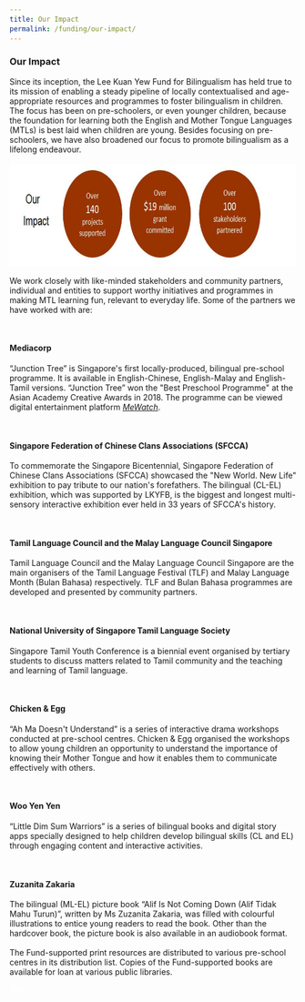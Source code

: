 ```yaml
---
title: Our Impact
permalink: /funding/our-impact/
---
```


###  Our Impact
<html>
 <head>
  <meta name="viewport" content="width=device-width, initial-scale=1.0">
  <style>
   .responsive {
  width: 450px;
  height: 120px;
}
</style>
</head>
<div><p>Since its inception, the Lee Kuan Yew Fund for Bilingualism has held true to its mission of enabling a steady pipeline of locally contextualised and age-appropriate resources and programmes to foster bilingualism in children.  The focus has been on pre-schoolers, or even younger children, because the foundation for learning both the English and Mother Tongue Languages (MTLs) is best laid when children are young.  Besides focusing on pre-schoolers, we have also broadened our focus to promote bilingualism as a lifelong endeavour. <br/><br/>
 <img border="0" src="/images/Our-Impact.jpeg" class="responsive" style="width:800px; height:180px;"></p>
<div><p>We work closely with like-minded stakeholders and community partners, individual and entities to support worthy initiatives and programmes in making MTL learning fun, relevant to everyday life. Some of the partners we have worked with are:</p></div><br/>
<div><h4>Mediacorp</h4>
<div><p>“Junction Tree” is Singapore's first locally-produced, bilingual pre-school programme. It is available in English-Chinese, English-Malay and English-Tamil versions. “Junction Tree” won the "Best Preschool Programme" at the Asian Academy Creative Awards in 2018. The programme can be viewed digital entertainment platform <a href="https://www.mewatch.sg/en/" target="_blank"><i>MeWatch</i></a>.</p></div></div><br/>
<div><h4>Singapore Federation of Chinese Clans Associations (SFCCA)</h4>
<div><p>To commemorate the Singapore Bicentennial, Singapore Federation of Chinese Clans Associations (SFCCA) showcased the "New World. New Life" exhibition to pay tribute to our nation's forefathers. The bilingual (CL-EL) exhibition, which was supported by LKYFB, is the biggest and longest multi-sensory interactive exhibition ever held in 33 years of SFCCA's history.</p></div><br/>
<div><h4>Tamil Language Council and the Malay Language Council Singapore </h4>
<div><p>Tamil Language Council and the Malay Language Council Singapore are the main organisers of the Tamil Language Festival (TLF) and Malay Language Month (Bulan Bahasa) respectively. TLF and Bulan Bahasa programmes are developed and presented by community partners. </p></div></div><br/>
<div><h4>National University of Singapore Tamil Language Society</h4>
 <div><p>Singapore Tamil Youth Conference is a biennial event organised by tertiary students to discuss matters related to Tamil community and the teaching and learning of Tamil language.</p></div></div><br/>
<div><h4>Chicken & Egg</h4>
  <div><p>“Ah Ma Doesn't Understand” is a series of interactive drama workshops conducted at pre-school centres. Chicken & Egg organised the workshops to allow young children an opportunity to understand the importance of knowing their Mother Tongue and how it enables them to communicate effectively with others.</p></div></div><br/>
<div><h4>Woo Yen Yen</h4>
  <div><p>“Little Dim Sum Warriors” is a series of bilingual books and digital story apps specially designed to help children develop bilingual skills (CL and EL) through engaging content and interactive activities. </p></div></div><br/>
<div><h4>Zuzanita Zakaria</h4>
  <div><p>The bilingual (ML-EL) picture book “Alif Is Not Coming Down (Alif Tidak Mahu Turun)”, written by Ms Zuzanita Zakaria, was filled with colourful illustrations to entice young readers to read the book. Other than the hardcover book, the picture book is also available in an audiobook format.<br/> 
   <br/>
  The Fund-supported print resources are distributed to various pre-school centres in its distribution list. Copies of the Fund-supported books are available for loan at various public libraries.</p></div></div>

<div class="btntop"><a href="#top" style="text-decoration:none;"><span style="color:white"><b>Top</b></span></a></div>
